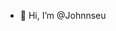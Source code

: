 - 👋 Hi, I’m @Johnnseu

<!---
Johnnseu/Johnnseu is a ✨ special ✨ repository because its `README.md` (this file) appears on your GitHub profile.
You can click the Preview link to take a look at your changes.
--->
